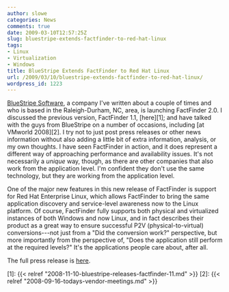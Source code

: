 ```yaml
---
author: slowe
categories: News
comments: true
date: 2009-03-10T12:57:25Z
slug: bluestripe-extends-factfinder-to-red-hat-linux
tags:
- Linux
- Virtualization
- Windows
title: BlueStripe Extends FactFinder to Red Hat Linux
url: /2009/03/10/bluestripe-extends-factfinder-to-red-hat-linux/
wordpress_id: 1223
---
```


[BlueStripe Software](http://bluestripe.com/), a company I've written about a couple of times and who is based in the Raleigh-Durham, NC, area, is launching FactFinder 2.0. I discussed the previous version, FactFinder 1.1, [here][1]; and have talked with the guys from BlueStripe on a number of occasions, including [at VMworld 2008][2]. I try not to just post press releases or other news information without also adding a little bit of extra information, analysis, or my own thoughts. I have seen FactFinder in action, and it does represent a different way of approaching performance and availability issues. It's not necessarily a _unique_ way, though, as there are other companies that also work from the application level. I'm confident they don't use the same technology, but they are working from the application level.

One of the major new features in this new release of FactFinder is support for Red Hat Enterprise Linux, which allows FactFinder to bring the same application discovery and service-level awareness now to the Linux platform. Of course, FactFinder fully supports both physical and virtualized instances of both Windows and now Linux, and in fact describes their product as a great way to ensure successful P2V (physical-to-virtual) conversions---not just from a "Did the conversion work?" perspective, but more importantly from the perspective of, "Does the application still perform at the required levels?" It's the applications people care about, after all.

The full press release is [here](http://bluestripe.com/blog/bluestripe-news/2009/03/10/3102009-bluestripe-software-launches-factfinder-20-delivering-its-award-winning-asm-solution-to-red-hat-enterprise-linux/).

[1]: {{< relref "2008-11-10-bluestripe-releases-factfinder-11.md" >}}
[2]: {{< relref "2008-09-16-todays-vendor-meetings.md" >}}

